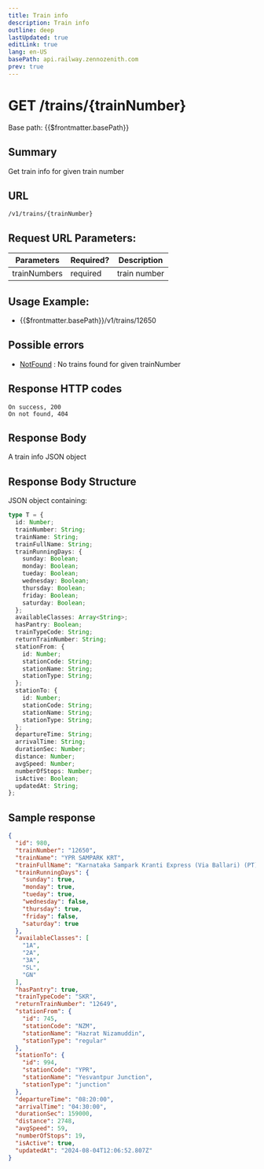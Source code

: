 ```yaml
---
title: Train info
description: Train info
outline: deep
lastUpdated: true
editLink: true
lang: en-US
basePath: api.railway.zennozenith.com
prev: true
---
```


# GET /trains/\{trainNumber}

Base path: {{$frontmatter.basePath}}

## Summary

Get train info for given train number

## URL

`/v1/trains/{trainNumber}`

## Request URL Parameters:

| Parameters   | Required? | Description  |
| ------------ | --------- | ------------ |
| trainNumbers | required  | train number |

## Usage Example:

- {{$frontmatter.basePath}}/v1/trains/12650

## Possible errors

- [NotFound](/errorcodes#NotFound) : No trains found for given trainNumber

## Response HTTP codes

    On success, 200
    On not found, 404

## Response Body

A train info JSON object

## Response Body Structure

JSON object containing:

```typescript
type T = {
  id: Number;
  trainNumber: String;
  trainName: String;
  trainFullName: String;
  trainRunningDays: {
    sunday: Boolean;
    monday: Boolean;
    tueday: Boolean;
    wednesday: Boolean;
    thursday: Boolean;
    friday: Boolean;
    saturday: Boolean;
  };
  availableClasses: Array<String>;
  hasPantry: Boolean;
  trainTypeCode: String;
  returnTrainNumber: String;
  stationFrom: {
    id: Number;
    stationCode: String;
    stationName: String;
    stationType: String;
  };
  stationTo: {
    id: Number;
    stationCode: String;
    stationName: String;
    stationType: String;
  };
  departureTime: String;
  arrivalTime: String;
  durationSec: Number;
  distance: Number;
  avgSpeed: Number;
  numberOfStops: Number;
  isActive: Boolean;
  updatedAt: String;
};
```

## Sample response

```json
{
  "id": 980,
  "trainNumber": "12650",
  "trainName": "YPR SAMPARK KRT",
  "trainFullName": "Karnataka Sampark Kranti Express (Via Ballari) (PT)",
  "trainRunningDays": {
    "sunday": true,
    "monday": true,
    "tueday": true,
    "wednesday": false,
    "thursday": true,
    "friday": false,
    "saturday": true
  },
  "availableClasses": [
    "1A",
    "2A",
    "3A",
    "SL",
    "GN"
  ],
  "hasPantry": true,
  "trainTypeCode": "SKR",
  "returnTrainNumber": "12649",
  "stationFrom": {
    "id": 745,
    "stationCode": "NZM",
    "stationName": "Hazrat Nizamuddin",
    "stationType": "regular"
  },
  "stationTo": {
    "id": 994,
    "stationCode": "YPR",
    "stationName": "Yesvantpur Junction",
    "stationType": "junction"
  },
  "departureTime": "08:20:00",
  "arrivalTime": "04:30:00",
  "durationSec": 159000,
  "distance": 2748,
  "avgSpeed": 59,
  "numberOfStops": 19,
  "isActive": true,
  "updatedAt": "2024-08-04T12:06:52.807Z"
}
```
